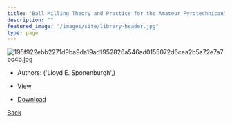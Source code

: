 ```yaml
---
title: "Ball Milling Theory and Practice for the Amateur Pyrotechnican"
description: ""
featured_image: "/images/site/library-header.jpg"
type: page
---
```


![195f922ebb2271d9ba9da19ad1952826a546ad0155072d6cea2b5a72e7a7bc4b.jpg](https://drive.google.com/uc?export=view&id=1vJtjSFEiMsEJjv2xxgCRYPriMA88Szov)
* Authors: ('Lloyd E. Sponenburgh',)
* <a href="https://drive.google.com/uc?export=view&id=1cJKSjXQ4EhsL0yY8NXvM3hi6UA6WVk9q" target="_blank">View</a>

* [Download](https://drive.google.com/uc?export=download&id=1cJKSjXQ4EhsL0yY8NXvM3hi6UA6WVk9q)

[Back](/library/)
